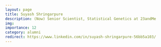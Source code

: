 ```yaml
---
layout: page
title: Suyash Shringarpure
description: (Now) Senior Scientist, Statistical Genetics at 23andMe
img:
importance: 12
category: alumni
redirect: https://www.linkedin.com/in/suyash-shringarpure-56bb5a103/
---
```

